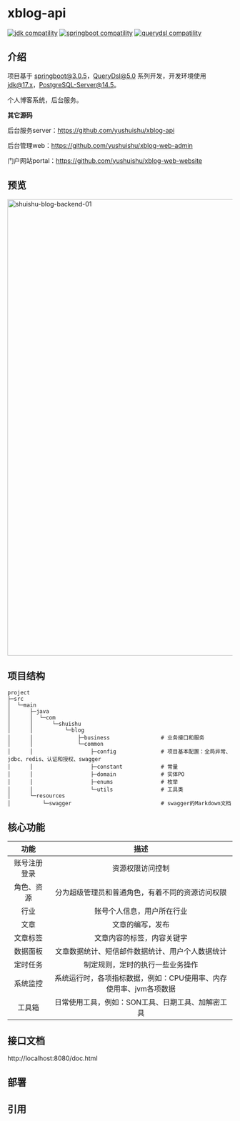 # xblog-api

<p>
  <a href="https://www.oracle.com/java/technologies/javase/17u-relnotes.html"><img src="https://img.shields.io/badge/jdk-%3E=17.0.0-blue.svg" alt="jdk compatility"></a>
  <a href="https://spring.io/projects/spring-boot"><img src="https://img.shields.io/badge/springboot-%3E=3.0.0-green.svg" alt="springboot compatility"></a>
  <a href="http://querydsl.com/"><img src="https://img.shields.io/badge/querydsl-%3E=5.0-orange.svg" alt="querydsl compatility"></a>
</p>

## 介绍

项目基于 [springboot@3.0.5](https://spring.io/projects/spring-boot)，[QueryDsl@5.0](http://querydsl.com/) 系列开发，开发环境使用[jdk@17.x](https://www.oracle.com/java/technologies/downloads/#java17)，[PostgreSQL-Server@14.5](https://www.postgresql.org/)。

个人博客系统，后台服务。

**其它源码**

后台服务server：https://github.com/yushuishu/xblog-api

后台管理web：https://github.com/yushuishu/xblog-web-admin

门户网站portal：https://github.com/yushuishu/xblog-web-website


## 预览

<img width="1022" alt="shuishu-blog-backend-01" src="https://github.com/yushuishu/shuishu-blog-backend/assets/50919172/bdbe5fe7-e097-436e-a964-a9bc8e82e39a">


## 项目结构

```text
project
├─src
│  └─main
│      ├─java
│      │  └─com
│      │      └─shuishu
│      │          └─blog
│      │              ├─business                # 业务接口和服务
│      │              └─common
│      │                  ├─config              # 项目基本配置：全局异常、jdbc、redis、认证和授权、swagger
│      │                  ├─constant            # 常量
│      │                  ├─domain              # 实体PO
│      │                  ├─enums               # 枚举
│      │                  └─utils               # 工具类
│      └─resources
│          └─swagger                            # swagger的Markdown文档
```

## 核心功能

|     功能     |                             描述                             |
| :----------: | :----------------------------------------------------------: |
| 账号注册登录 |                       资源权限访问控制                       |
|  角色、资源  |       分为超级管理员和普通角色，有着不同的资源访问权限       |
|     行业     |                  账号个人信息，用户所在行业                  |
|     文章     |                       文章的编写，发布                       |
|   文章标签   |                  文章内容的标签，内容关键字                  |
|   数据面板   |       文章数据统计、短信邮件数据统计、用户个人数据统计       |
|   定时任务   |               制定规则，定时的执行一些业务操作               |
|   系统监控   | 系统运行时，各项指标数据，例如：CPU使用率、内存使用率、jvm各项数据 |
|    工具箱    |      日常使用工具，例如：SON工具、日期工具、加解密工具       |



## 接口文档

http://localhost:8080/doc.html

## 部署



## 引用

